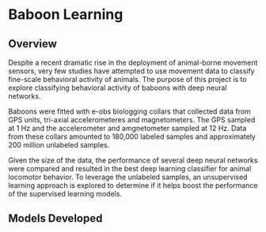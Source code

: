 # Baboon Learning

## Overview

Despite a recent dramatic rise in the deployment of animal-borne movement sensors, very few studies have attempted to use movement data to classify fine-scale behavioral activity of animals. The purpose of this project is to explore classifying behavioral activity of baboons with deep neural networks. 

Baboons were fitted with e-obs biologging collars that collected data from GPS units, tri-axial accelerometeres and magnetometers. The GPS sampled at 1 Hz and the accelerometer and amgnetometer sampled at 12 Hz. Data from these collars amounted to 180,000 labeled samples and approximately 200 million unlabeled samples. 

Given the size of the data, the performance of several deep neural networks were compared and resulted in the best deep learning classifier for animal locomotor behavior. To leverage the unlabeled samples, an unsupervised learning approach is explored to determine if it helps boost the performance of the supervised learning models. 


## Models Developed



